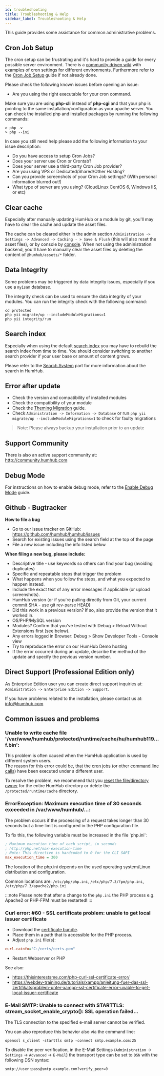 ```yaml
---
id: troubleshooting
title: Troubleshooting & Help
sidebar_label: Troubleshooting & Help
---
```


This guide provides some assistance for common administrative problems.

Cron Job Setup
----------------------------------------

The cron setup can be frustrating and it's hard to provide a guide for every possible server environment. There is a
[community driven wiki](https://community.humhub.com/s/installation-and-setup/wiki/page/view?title=Cron+Job+Setup) with
examples of cron settings for different environments. Furthermore refer to the [Cron Job Setup](cron-jobs.md) guide if not already done.

Please check the following known issues before opening an issue:

- Are you using the right executable for your cron command.

Make sure you are using **php-cli** instead of **php-cgi** and that your php is pointing to the same installation/configuration
as your apache server. You can check the installed php and installed packages by running the following commands:

```
> php -v
> php --ini
```

In case you still need help please add the following information to your issue description:

- Do you have access to setup Cron Jobs?
- Does your server use Cron or Crontab?
- Does your server use a third-party Cron Job provider?
- Are you using VPS or Dedicated/Shared/Other Hosting?
- Can you provide screenshots of your Cron Job settings? (With personal information blurred out!)
- What type of server are you using? (CloudLinux CentOS 6, Windows IIS, or etc)

Clear cache
-----------------------------------------

Especially after manually updating HumHub or a module by git, you'll may have to clear the cache and update the asset files.

The cache can be cleared either in the admin section `Administration -> Settings -> Advanced -> Caching - > Save & Flush` (this will also reset the asset files), or
by console by [console](console.md#cache). When not using the administration backend, you'll have to manually clear the asset files by deleting the content of 
`@humhub/assets/*` folder.

Data Integrity
-----------------------------------------

Some problems may be triggered by data integrity issues, especially if you use a `myisam` database.

The integrity check can be used to ensure the data integrity of your modules.
You can run the integrity check with the following command:

```
cd protected
php yii migrate/up --includeModuleMigrations=1
php yii integrity/run
```

Search index
-----------------------------------------

Especially when using the default [search index](search.md) you may have to rebuild the search index from time to time.
You should consider switching to another search provider if your user base or amount of content grows.

Please refer to the [Search System](search.md) part for more information about the search in HumHub.

Error after update
-----------------------------------------

- Check the version and compatibility of installed modules
- Check the compatibility of your module
- Check the [Theming Migration](../theme/migrate.md) guide.
- Check `Administration -> Information -> Database` or run `php yii migrate/up --includeModuleMigrations=1` to check for faulty migrations

> Note: Please always backup your installation prior to an update

Support Community
-----------------

There is also an active support community at: http://community.humhub.com

Debug Mode
-----------------
For instructions on how to enable debug mode, refer to the [Enable Debug Mode](../admin/installation.md#enable-debug-mode) guide.

Github - Bugtracker
-------------------

**How to file a bug**

- Go to our issue tracker on GitHub: https://github.com/humhub/humhub/issues
- Search for existing issues using the search field at the top of the page
- File a new issue including the info listed below

**When filing a new bug, please include:**

- Descriptive title - use keywords so others can find your bug (avoiding duplicates)
- Specific and repeatable steps that trigger the problem
- What happens when you follow the steps, and what you expected to happen instead.
- Include the exact text of any error messages if applicable (or upload screenshots).
- HumHub version (or if you're pulling directly from Git, your current commit SHA - use git rev-parse HEAD)
- Did this work in a previous version? If so, also provide the version that it worked in.
- OS/PHP/MySQL version
- Modules? Confirm that you've tested with Debug > Reload Without Extensions first (see below).
- Any errors logged in Browser: Debug > Show Developer Tools - Console view
- Try to reproduce the error on our HumHub Demo hosting
- If the error occurred during an update, describe the method of the update and specify the previous version number.

Direct Support (Professional Edition only)
----------------------------------------

As Enterprise Edition user you can create direct support inquiries at: 
`Administration -> Enterprise Edition -> Support`.

If you have problems related to the installation, please contact us at: info@humhub.com

Common issues and problems
--------------------------

### Unable to write cache file '/var/www/humhub/protected/runtime/cache/hu/humhub119...f.bin':

This problem is often caused when the HumHub application is used by different system users.  
The reason for this error could be, that the [cron jobs](installation.md#cronjobs) (or other [command line calls](console.md)) have been executed under a different user.

To resolve the problem, we recommend that you [reset the file/directory owner](installation.md#file-permissions) for the entire HumHub directory or delete the ``/protected/runtime/cache`` directory. 

### ErrorException: Maximum execution time of 30 seconds exceeded in /var/www/humhub/...:

The problem occurs if the processing of a request takes longer than 30 seconds but a time limit is configured in the PHP configuration file. 

To fix this, the following variable must be increased in the file 'php.ini': 

```ini
; Maximum execution time of each script, in seconds
; http://php.net/max-execution-time
; Note: This directive is hardcoded to 0 for the CLI SAPI
max_execution_time = 300
``` 
The location of the php.ini depends on the used operating system/Linux distribution and configuration. 

Common locations are: `/etc/php/php.ini`, `/etc/php/7.3/fpm/php.ini`, `/etc/php/7.3/apache2/php.ini`

:::note
Please note that after a change to the `php.ini` the PHP process e.g. Apache2 or PHP-FPM must be restarted!
:::

### Curl error: #60 - SSL certificate problem: unable to get local issuer certificate

- Download the [certificate bundle](https://curl.haxx.se/docs/caextract.html).
- Place them in a path that is accessible for the PHP process.
- Adjust `php.ini` file(s):

```ini
curl.cainfo="C:/certs/certs.pem"
```

- Restart Webserver or PHP 

See also:
- https://thisinterestsme.com/php-curl-ssl-certificate-error/
- https://webdev-training.de/tutorials/xampp/anleitung-fuer-das-ssl-zertifikatsproblem-unter-xampp-ssl-certificate-error-unable-to-get-local-issuer-certificate

### E-Mail SMTP: Unable to connect with STARTTLS: stream_socket_enable_crypto(): SSL operation failed...

The TLS connection to the specified e-mail server cannot be verified.

You can also reproduce this behavior also via the command line:

```
openssl s_client -starttls smtp -connect smtp.example.com:25
``` 

To disable the peer verification, in the E-Mail Settings (`Administration` -> `Settings` -> `Advanced` -> `E-Mail`) the transport type can be set to `DSN` with the following DSN syntax:

```
smtp://user:pass@smtp.example.com?verify_peer=0
``` 
